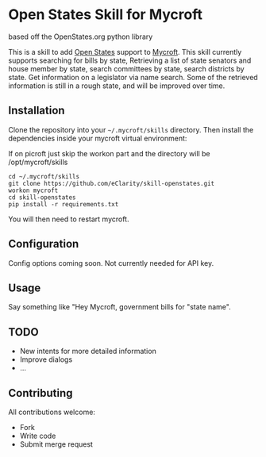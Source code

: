 # Open States Skill for Mycroft

based off the OpenStates.org python library

This is a skill to add [Open States](https://openstates.org/) support to
[Mycroft](https://mycroft.ai). This skill currently supports searching for bills by state, Retrieving a list of state senators and house member by state, search committees by state, search districts by state.  Get information on a legislator via name search.  Some of the retrieved information is still in a rough state, and will be improved over time.

## Installation

Clone the repository into your `~/.mycroft/skills` directory. Then install the
dependencies inside your mycroft virtual environment:

If on picroft just skip the workon part and the directory will be /opt/mycroft/skills

```
cd ~/.mycroft/skills
git clone https://github.com/eClarity/skill-openstates.git
workon mycroft
cd skill-openstates
pip install -r requirements.txt
```

You will then need to restart mycroft.

## Configuration

Config options coming soon.  Not currently needed for API key.


## Usage

Say something like "Hey Mycroft, government bills for "state name". 
 

## TODO
 * New intents for more detailed information
 * Improve dialogs
 * ...

## Contributing

All contributions welcome:

 * Fork
 * Write code
 * Submit merge request


